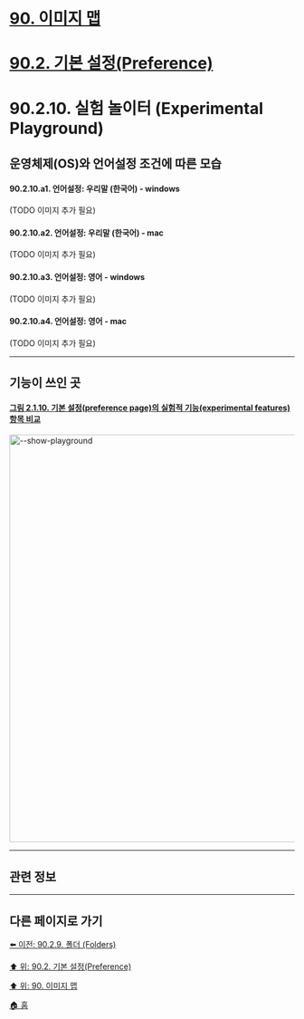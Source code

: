 # [90. 이미지 맵](./90-00-image-map.md)
# [90.2. 기본 설정(Preference)](./90-02-00-preference.md)
# 90.2.10. 실험 놀이터 (Experimental Playground)
## 운영체제(OS)와 언어설정 조건에 따른 모습
#### 90.2.10.a1. 언어설정: 우리말 (한국어) - windows
(TODO 이미지 추가 필요)
#### 90.2.10.a2. 언어설정: 우리말 (한국어) - mac
(TODO 이미지 추가 필요)
#### 90.2.10.a3. 언어설정: 영어 - windows
(TODO 이미지 추가 필요)
#### 90.2.10.a4. 언어설정: 영어 - mac
(TODO 이미지 추가 필요)

***

## 기능이 쓰인 곳
#### [그림 2.1.10. 기본 설정(preference page)의 실험적 기능(experimental features) 항목 비교](https://wonder13662.github.io/gimp/2.10.36_ko/02-01-running-gimp.html#%EA%B7%B8%EB%A6%BC-2110-%EA%B8%B0%EB%B3%B8-%EC%84%A4%EC%A0%95preference-page%EC%9D%98-%EC%8B%A4%ED%97%98%EC%A0%81-%EA%B8%B0%EB%8A%A5experimental-features-%ED%95%AD%EB%AA%A9-%EB%B9%84%EA%B5%90)
[<img width="720" alt="--show-playground" environment="MacOS:Sonoma 14.2.1 GIMP 2.10.36" src="https://github.com/wonder13662/gimp/assets/15767104/0c9bd441-4cb1-4aac-80d9-3b387ab124cc">](https://wonder13662.github.io/gimp/2.10.36_ko/02-01-running-gimp.html#%EA%B7%B8%EB%A6%BC-2110-%EA%B8%B0%EB%B3%B8-%EC%84%A4%EC%A0%95preference-page%EC%9D%98-%EC%8B%A4%ED%97%98%EC%A0%81-%EA%B8%B0%EB%8A%A5experimental-features-%ED%95%AD%EB%AA%A9-%EB%B9%84%EA%B5%90)

***

## 관련 정보

***

## 다른 페이지로 가기

[⬅️ 이전: 90.2.9. 폴더 (Folders)](./90-02-09-folders.md)

[⬆️ 위: 90.2. 기본 설정(Preference)](./90-02-00-preference.md)

[⬆️ 위: 90. 이미지 맵](./90-00-image-map.md)

[🏠 홈](./00-home.md)
